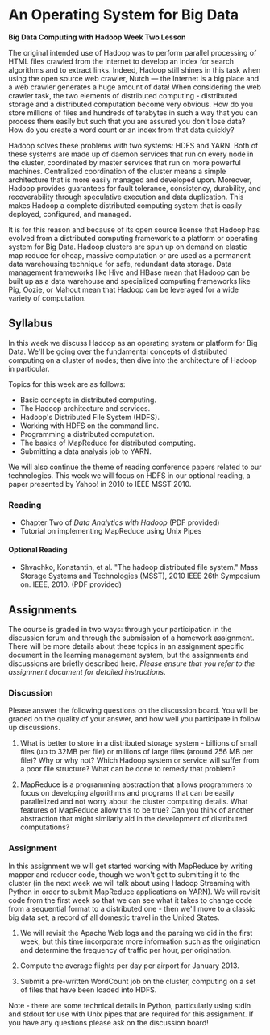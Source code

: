 # An Operating System for Big Data
**Big Data Computing with Hadoop Week Two Lesson**

The original intended use of Hadoop was to perform parallel processing of HTML files crawled from the Internet to develop an index for search algorithms and to extract links. Indeed, Hadoop still shines in this task when using the open source web crawler, Nutch &mdash; the Internet is a big place and a web crawler generates a huge amount of data! When considering the web crawler task, the two elements of distributed computing - distributed storage and a distributed computation become very obvious. How do you store millions of files and hundreds of terabytes in such a way that you can process them easily but such that you are assured you don't lose data? How do you create a word count or an index from that data quickly?

Hadoop solves these problems with two systems: HDFS and YARN. Both of these systems are made up of daemon services that run on every node in the cluster, coordinated by master services that run on more powerful machines. Centralized coordination of the cluster means a simple architecture that is more easily managed and developed upon. Moreover, Hadoop provides guarantees for fault tolerance, consistency, durability, and recoverability through speculative execution and data duplication. This makes Hadoop a complete distributed computing system that is easily deployed, configured, and managed.

It is for this reason and because of its open source license that Hadoop has evolved from a distributed computing framework to a platform or operating system for Big Data. Hadoop clusters are spun up on demand on elastic map reduce for cheap, massive computation or are used as a permanent data warehousing technique for safe, redundant data storage. Data management frameworks like Hive and HBase mean that Hadoop can be built up as a data warehouse and specialized computing frameworks like Pig, Oozie, or Mahout mean that Hadoop can be leveraged for a wide variety of computation.   

## Syllabus

In this week we discuss Hadoop as an operating system or platform for Big Data. We'll be going over the fundamental concepts of distributed computing on a cluster of nodes; then dive into the architecture of Hadoop in particular.

Topics for this week are as follows:

- Basic concepts in distributed computing.
- The Hadoop architecture and services.
- Hadoop's Distributed File System (HDFS).
- Working with HDFS on the command line.
- Programming a distributed computation.
- The basics of MapReduce for distributed computing.
- Submitting a data analysis job to YARN.

We will also continue the theme of reading conference papers related to our technologies. This week we will focus on HDFS in our optional reading, a paper presented by Yahoo! in 2010 to IEEE MSST 2010.

### Reading

- Chapter Two of _Data Analytics with Hadoop_ (PDF provided)
- Tutorial on implementing MapReduce using Unix Pipes

#### Optional Reading

- Shvachko, Konstantin, et al. "The hadoop distributed file system." Mass Storage Systems and Technologies (MSST), 2010 IEEE 26th Symposium on. IEEE, 2010. (PDF provided)

## Assignments

The course is graded in two ways: through your participation in the discussion forum and through the submission of a homework assignment. There will be more details about these topics in an assignment specific document in the learning management system, but the assignments and discussions are briefly described here. _Please ensure that you refer to the assignment document for detailed instructions_.

### Discussion

Please answer the following questions on the discussion board. You will be graded on the quality of your answer, and how well you participate in follow up discussions.

1. What is better to store in a distributed storage system - billions of small files (up to 32MB per file) or millions of large files (around 256 MB per file)? Why or why not? Which Hadoop system or service will suffer from a poor file structure? What can be done to remedy that problem?

2. MapReduce is a programming abstraction that allows programmers to focus on developing algorithms and programs that can be easily parallelized and not worry about the cluster computing details. What features of MapReduce allow this to be true? Can you think of another abstraction that might similarly aid in the development of distributed computations?

### Assignment

In this assignment we will get started working with MapReduce by writing mapper and reducer code, though we won't get to submitting it to the cluster (in the next week we will talk about using Hadoop Streaming with Python in order to submit MapReduce applications on YARN). We will revisit code from the first week so that we can see what it takes to change code from a sequential format to a distributed one - then we'll move to a classic big data set, a record of all domestic travel in the United States.  

1. We will revisit the Apache Web logs and the parsing we did in the first week, but this time incorporate more information such as the origination and determine the frequency of traffic per hour, per origination.

2. Compute the average flights per day per airport for January 2013.

3. Submit a pre-written WordCount job on the cluster, computing on a set of files that have been loaded into HDFS.

Note - there are some technical details in Python, particularly using stdin and stdout for use with Unix pipes that are required for this assignment. If you have any questions please ask on the discussion board!
